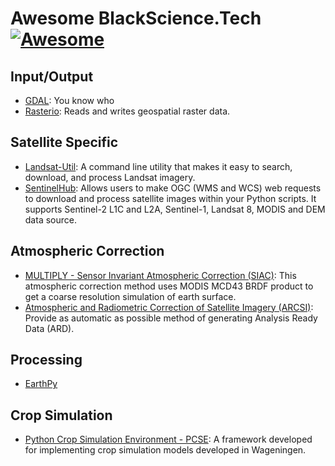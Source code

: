# Awesome BlackScience.Tech [![Awesome](https://cdn.rawgit.com/sindresorhus/awesome/d7305f38d29fed78fa85652e3a63e154dd8e8829/media/badge.svg)](https://github.com/BlackScience-Tech/awesome)

## Input/Output
- [GDAL](https://gdal.org): You know who
- [Rasterio](https://rasterio.readthedocs.io/): Reads and writes geospatial raster data.

## Satellite Specific
- [Landsat-Util](https://pythonhosted.org/landsat-util/): A command line utility that makes it easy to search, download, and process Landsat imagery.
- [SentinelHub](http://sentinelhub-py.readthedocs.io/): Allows users to make OGC (WMS and WCS) web requests to download and process satellite images within your Python scripts. It supports Sentinel-2 L1C and L2A, Sentinel-1, Landsat 8, MODIS and DEM data source.

## Atmospheric Correction
- [MULTIPLY - Sensor Invariant Atmospheric Correction (SIAC)](https://siac.readthedocs.io/): This atmospheric correction method uses MODIS MCD43 BRDF product to get a coarse resolution simulation of earth surface.
- [Atmospheric and Radiometric Correction of Satellite Imagery (ARCSI)](https://www.arcsi.remotesensing.info/): Provide as automatic as possible method of generating Analysis Ready Data (ARD).

## Processing
- [EarthPy](https://earthpy.readthedocs.io/)

## Crop Simulation
- [Python Crop Simulation Environment - PCSE](https://pcse.readthedocs.io/): A framework developed for implementing crop simulation models developed in Wageningen.
